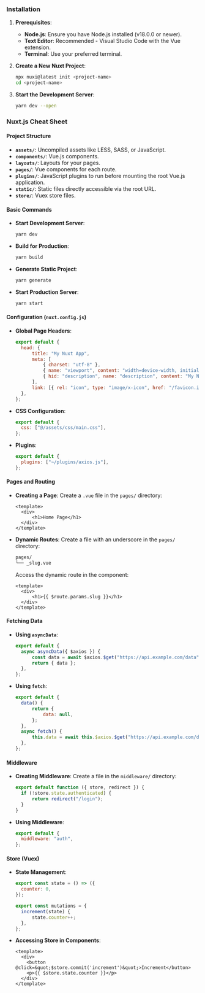 ### Installation

1. **Prerequisites**:

   - **Node.js**: Ensure you have Node.js installed (v18.0.0 or newer).
   - **Text Editor**: Recommended - Visual Studio Code with the Vue extension.
   - **Terminal**: Use your preferred terminal.

2. **Create a New Nuxt Project**:

   ```bash
   npx nuxi@latest init <project-name>
   cd <project-name>
   ```

3. **Start the Development Server**:
   ```bash
   yarn dev --open
   ```

### Nuxt.js Cheat Sheet

#### Project Structure

- **`assets/`**: Uncompiled assets like LESS, SASS, or JavaScript.
- **`components/`**: Vue.js components.
- **`layouts/`**: Layouts for your pages.
- **`pages/`**: Vue components for each route.
- **`plugins/`**: JavaScript plugins to run before mounting the root Vue.js application.
- **`static/`**: Static files directly accessible via the root URL.
- **`store/`**: Vuex store files.

#### Basic Commands

- **Start Development Server**:
  ```bash
  yarn dev
  ```
- **Build for Production**:
  ```bash
  yarn build
  ```
- **Generate Static Project**:
  ```bash
  yarn generate
  ```
- **Start Production Server**:
  ```bash
  yarn start
  ```

#### Configuration (`nuxt.config.js`)

- **Global Page Headers**:

  ```javascript
  export default {
  	head: {
  		title: "My Nuxt App",
  		meta: [
  			{ charset: "utf-8" },
  			{ name: "viewport", content: "width=device-width, initial-scale=1" },
  			{ hid: "description", name: "description", content: "My Nuxt.js project" },
  		],
  		link: [{ rel: "icon", type: "image/x-icon", href: "/favicon.ico" }],
  	},
  };
  ```

- **CSS Configuration**:

  ```javascript
  export default {
  	css: ["@/assets/css/main.css"],
  };
  ```

- **Plugins**:
  ```javascript
  export default {
  	plugins: ["~/plugins/axios.js"],
  };
  ```

#### Pages and Routing

- **Creating a Page**:
  Create a `.vue` file in the `pages/` directory:

  ```vue
  <template>
  	<div>
  		<h1>Home Page</h1>
  	</div>
  </template>
  ```

- **Dynamic Routes**:
  Create a file with an underscore in the `pages/` directory:

  ```bash
  pages/
  └── _slug.vue
  ```

  Access the dynamic route in the component:

  ```vue
  <template>
  	<div>
  		<h1>{{ $route.params.slug }}</h1>
  	</div>
  </template>
  ```

#### Fetching Data

- **Using `asyncData`**:

  ```javascript
  export default {
  	async asyncData({ $axios }) {
  		const data = await $axios.$get("https://api.example.com/data");
  		return { data };
  	},
  };
  ```

- **Using `fetch`**:
  ```javascript
  export default {
  	data() {
  		return {
  			data: null,
  		};
  	},
  	async fetch() {
  		this.data = await this.$axios.$get("https://api.example.com/data");
  	},
  };
  ```

#### Middleware

- **Creating Middleware**:
  Create a file in the `middleware/` directory:

  ```javascript
  export default function ({ store, redirect }) {
  	if (!store.state.authenticated) {
  		return redirect("/login");
  	}
  }
  ```

- **Using Middleware**:
  ```javascript
  export default {
  	middleware: "auth",
  };
  ```

#### Store (Vuex)

- **State Management**:

  ```javascript
  export const state = () => ({
  	counter: 0,
  });

  export const mutations = {
  	increment(state) {
  		state.counter++;
  	},
  };
  ```

- **Accessing Store in Components**:
  ```vue
  <template>
    <div>
      <button @click=&quot;$store.commit('increment')&quot;>Increment</button>
      <p>{{ $store.state.counter }}</p>
    </div>
  </template>
  ```
